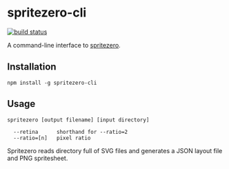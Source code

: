 # spritezero-cli

[![build status](https://secure.travis-ci.org/mapbox/spritezero-cli.png)](http://travis-ci.org/mapbox/spritezero-cli)

A command-line interface to [spritezero](https://github.com/mapbox/spritezero).

## Installation

    npm install -g spritezero-cli

## Usage

    spritezero [output filename] [input directory]

      --retina      shorthand for --ratio=2
      --ratio=[n]   pixel ratio

Spritezero reads directory full of SVG files and generates a JSON
layout file and PNG spritesheet.
